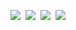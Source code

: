 <!--
**leahgo/leahgo** is a ✨ _special_ ✨ repository because its `README.md` (this file) appears on your GitHub profile.

Here are some ideas to get you started:

- 🔭 I’m currently working on ...
- 🌱 I’m currently learning ...
- 👯 I’m looking to collaborate on ...
- 🤔 I’m looking for help with ...
- 💬 Ask me about ...
- 📫 How to reach me: ...
- 😄 Pronouns: ...
- ⚡ Fun fact: ...
-->

<img src="https://img.shields.io/badge/C-A8B9CC?logo=C&logoColor=white"/>&nbsp;
<img src="https://img.shields.io/badge/Java-007396?logo=Java&logoColor=white"/>&nbsp;
<img src="https://img.shields.io/badge/Oracle-F80000?logo=Oracle&logoColor=white"/>&nbsp;
<img src="https://img.shields.io/badge/JavaScript-F7DF1E?logo=JavaScript&logoColor=white"/>&nbsp;
